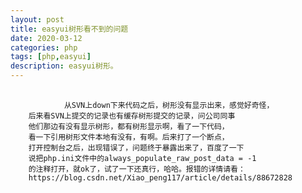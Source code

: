 ```yaml
---
layout: post
title: easyui树形看不到的问题
date: 2020-03-12
categories: php
tags: [php,easyui]
description: easyui树形。
---
```


<pre>
    <code>
            从SVN上down下来代码之后，树形没有显示出来，感觉好奇怪，
    后来看SVN上提交的记录也有缓存树形提交的记录，问公司同事
    他们那边有没有显示树形，都有树形显示啊，看了一下代码，
    看一下引用树形文件本地有没有，有啊。后来打了一个断点，
    打开控制台之后，出现错误了，问题终于暴露出来了，百度了一下
    说把php.ini文件中的always_populate_raw_post_data = -1
    的注释打开，就ok了，试了一下还真行，哈哈。报错的详情请看：
    https://blog.csdn.net/Xiao_peng117/article/details/88672828
    </code>
</pre>
